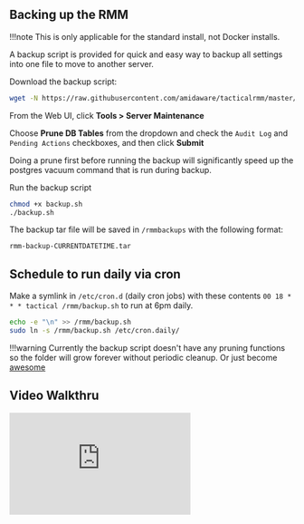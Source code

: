 ## Backing up the RMM

!!!note
        This is only applicable for the standard install, not Docker installs.

A backup script is provided for quick and easy way to backup all settings into one file to move to another server.

Download the backup script:

```bash
wget -N https://raw.githubusercontent.com/amidaware/tacticalrmm/master/backup.sh
```

From the Web UI, click **Tools > Server Maintenance**

Choose **Prune DB Tables** from the dropdown and check the `Audit Log` and `Pending Actions` checkboxes, and then click **Submit**

Doing a prune first before running the backup will significantly speed up the postgres vacuum command that is run during backup.

Run the backup script

```bash
chmod +x backup.sh
./backup.sh
```

The backup tar file will be saved in `/rmmbackups` with the following format:

`rmm-backup-CURRENTDATETIME.tar`

## Schedule to run daily via cron

Make a symlink in `/etc/cron.d` (daily cron jobs) with these contents `00 18 * * * tactical /rmm/backup.sh` to run at 6pm daily.

```bash
echo -e "\n" >> /rmm/backup.sh
sudo ln -s /rmm/backup.sh /etc/cron.daily/
```

!!!warning
    Currently the backup script doesn't have any pruning functions so the folder will grow forever without periodic cleanup. Or just become [awesome](https://github.com/fts-tmassey/tacticalrmm-cronbackup)

## Video Walkthru

<div class="video-wrapper">
  <iframe width="320" height="180" src="https://www.youtube.com/embed/rC0NgYJUf_8" frameborder="0" allowfullscreen></iframe>
</div>
